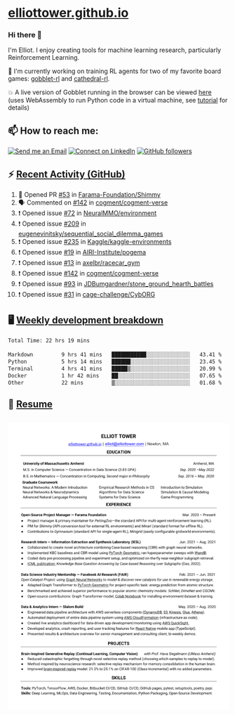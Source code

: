 # [elliottower.github.io](https://github.com/elliottower/elliottower.github.io)

### Hi there 👋

I'm Elliot. I enjoy creating tools for machine learning research, particularly Reinforcement Learning. 

🚀 I'm currently working on training RL agents for two of my favorite board games: [gobblet-rl](https://github.com/elliottower/gobblet-rl) and [cathedral-rl](https://github.com/elliottower/cathedral-rl). 

💥 A live version of Gobblet running in the browser can be viewed [here](https://elliottower.github.io/gobblet-rl/) (uses WebAssembly to run Python code in a virtual machine, see [tutorial](https://github.com/elliottower/gobblet-rl/blob/main/tutorials/WebAssembly/web_assembly.md) for details)


## 📫 How to reach me:

 [![Send me an Email](https://img.shields.io/badge/email-elliot%40elliottower.com-blue)](mailto:elliot@elliottower.com)
 [![Connect on LinkedIn](https://img.shields.io/badge/--linkedin?label=LinkedIn&logo=LinkedIn&style=social)](https://www.linkedin.com/in/elliot-tower)
 [![GitHub followers](https://img.shields.io/github/followers/elliottower?style=social)](https://github.com/elliottower/)
 

## ⚡ [Recent Activity (GitHub)](https://github.com/elliottower)

<!--START_SECTION:activity-->
1. 💪 Opened PR [#53](https://github.com/Farama-Foundation/Shimmy/pull/53) in [Farama-Foundation/Shimmy](https://github.com/Farama-Foundation/Shimmy)
2. 🗣 Commented on [#142](https://github.com/cogment/cogment-verse/issues/142) in [cogment/cogment-verse](https://github.com/cogment/cogment-verse)
3. ❗️ Opened issue [#72](https://github.com/NeuralMMO/environment/issues/72) in [NeuralMMO/environment](https://github.com/NeuralMMO/environment)
4. ❗️ Opened issue [#209](https://github.com/eugenevinitsky/sequential_social_dilemma_games/issues/209) in [eugenevinitsky/sequential_social_dilemma_games](https://github.com/eugenevinitsky/sequential_social_dilemma_games)
5. ❗️ Opened issue [#235](https://github.com/Kaggle/kaggle-environments/issues/235) in [Kaggle/kaggle-environments](https://github.com/Kaggle/kaggle-environments)
6. ❗️ Opened issue [#19](https://github.com/AIRI-Institute/pogema/issues/19) in [AIRI-Institute/pogema](https://github.com/AIRI-Institute/pogema)
7. ❗️ Opened issue [#13](https://github.com/axelbr/racecar_gym/issues/13) in [axelbr/racecar_gym](https://github.com/axelbr/racecar_gym)
8. ❗️ Opened issue [#142](https://github.com/cogment/cogment-verse/issues/142) in [cogment/cogment-verse](https://github.com/cogment/cogment-verse)
9. ❗️ Opened issue [#93](https://github.com/JDBumgardner/stone_ground_hearth_battles/issues/93) in [JDBumgardner/stone_ground_hearth_battles](https://github.com/JDBumgardner/stone_ground_hearth_battles)
10. ❗️ Opened issue [#31](https://github.com/cage-challenge/CybORG/issues/31) in [cage-challenge/CybORG](https://github.com/cage-challenge/CybORG)
<!--END_SECTION:activity-->


## 🖥️ [Weekly development breakdown](https://wakatime.com/@elliottower)
<!--START_SECTION:waka-->

```text
Total Time: 22 hrs 19 mins

Markdown         9 hrs 41 mins   ███████████░░░░░░░░░░░░░░   43.41 %
Python           5 hrs 14 mins   ██████░░░░░░░░░░░░░░░░░░░   23.45 %
Terminal         4 hrs 41 mins   █████▒░░░░░░░░░░░░░░░░░░░   20.99 %
Docker           1 hr 42 mins    ██░░░░░░░░░░░░░░░░░░░░░░░   07.65 %
Other            22 mins         ▒░░░░░░░░░░░░░░░░░░░░░░░░   01.68 %
```

<!--END_SECTION:waka-->


## 📄 [Resume](https://elliottower.github.io/src/pdf/resume.pdf)

<!-- PDF-TO-MARKDOWN:START -->
![Page 1](src/png/page1.png "Page 1")
---
<!-- PDF-TO-MARKDOWN:END -->
